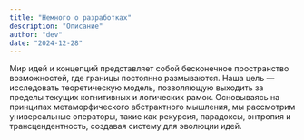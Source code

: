 ```yaml
---
title: "Немного о разработках"
description: "Описание"
author: "dev"
date: "2024-12-28"
---
```


Мир идей и концепций представляет собой бесконечное пространство возможностей, где границы постоянно размываются. Наша цель — исследовать теоретическую модель, позволяющую выходить за пределы текущих когнитивных и логических рамок. Основываясь на принципах метаморфического абстрактного мышления, мы рассмотрим универсальные операторы, такие как рекурсия, парадоксы, энтропия и трансцендентность, создавая систему для эволюции идей.
